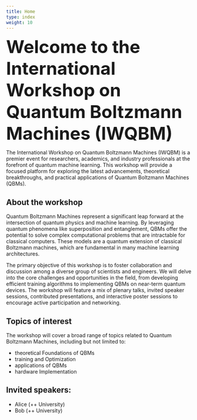 ```yaml
---
title: Home
type: index
weight: 10
---
```


<font size=7>**Welcome to the International Workshop on Quantum Boltzmann Machines (IWQBM)**</font>


The International Workshop on Quantum Boltzmann Machines (IWQBM) is a premier event for researchers, academics, and industry professionals at the forefront of quantum machine learning. This workshop will provide a focused platform for exploring the latest advancements, theoretical breakthroughs, and practical applications of Quantum Boltzmann Machines (QBMs).

## About the workshop
Quantum Boltzmann Machines represent a significant leap forward at the intersection of quantum physics and machine learning. By leveraging quantum phenomena like superposition and entanglement, QBMs offer the potential to solve complex computational problems that are intractable for classical computers. These models are a quantum extension of classical Boltzmann machines, which are fundamental in many machine learning architectures.

The primary objective of this workshop is to foster collaboration and discussion among a diverse group of scientists and engineers. We will delve into the core challenges and opportunities in the field, from developing efficient training algorithms to implementing QBMs on near-term quantum devices. The workshop will feature a mix of plenary talks, invited speaker sessions, contributed presentations, and interactive poster sessions to encourage active participation and networking.

## Topics of interest
The workshop will cover a broad range of topics related to Quantum Boltzmann Machines, including but not limited to:

- theoretical Foundations of QBMs
- training and Optimization
- applications of QBMs
- hardware Implementation



## Invited speakers:

- Alice (++ University)
- Bob (++ University)